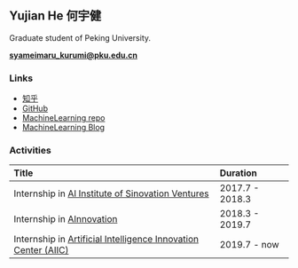 ## Yujian He 何宇健

Graduate student of Peking University.

**syameimaru_kurumi@pku.edu.cn**

### Links

+ [知乎](https://www.zhihu.com/people/carefree0910/activities)
+ [GitHub](https://github.com/carefree0910)
+ [MachineLearning repo](https://github.com/carefree0910/MachineLearning)
+ [MachineLearning Blog](https://mlblog.carefree0910.me)

### Activities

| Title | Duration |
|:-------------|:------------------|
| Internship in [AI Institute of Sinovation Ventures](http://ai.chuangxin.com) | 2017.7 - 2018.3 |
| Internship in [AInnovation](https://www.ainnovation.com) | 2018.3 - 2019.7 |
| Internship in [Artificial Intelligence Innovation Center (AIIC)](http://aiic.pku.edu.cn/) | 2019.7 - now |

